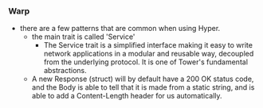 ### Warp

- there are a few patterns that are common when using Hyper.
  - the main trait is called 'Service'
    - The Service trait is a simplified interface making it easy to write network applications in a modular and reusable way, decoupled from the underlying protocol. It is one of Tower's fundamental abstractions.
  - A new Response (struct) will by default have a 200 OK status code, and the Body is able to tell that it is made from a static string, and is able to add a Content-Length header for us automatically.
